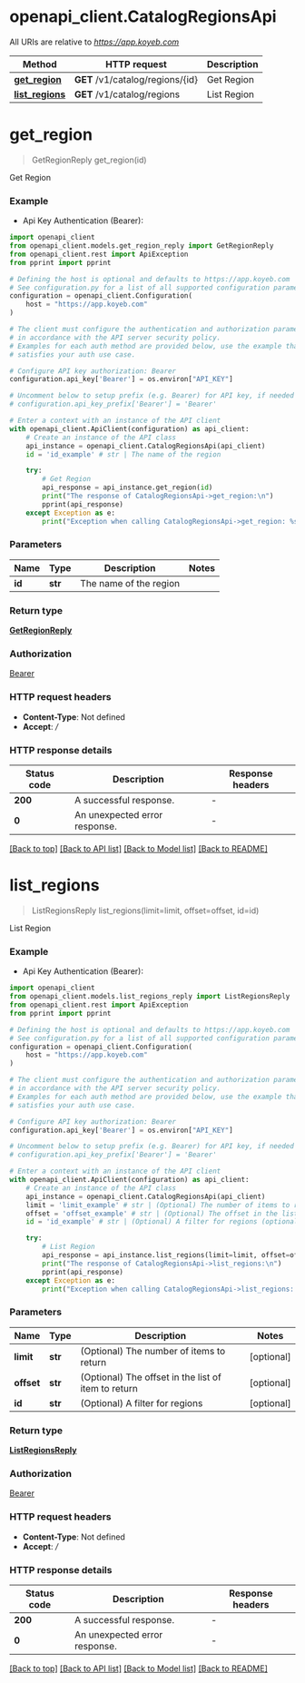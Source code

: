 # openapi_client.CatalogRegionsApi

All URIs are relative to *https://app.koyeb.com*

Method | HTTP request | Description
------------- | ------------- | -------------
[**get_region**](CatalogRegionsApi.md#get_region) | **GET** /v1/catalog/regions/{id} | Get Region
[**list_regions**](CatalogRegionsApi.md#list_regions) | **GET** /v1/catalog/regions | List Region


# **get_region**
> GetRegionReply get_region(id)

Get Region

### Example

* Api Key Authentication (Bearer):

```python
import openapi_client
from openapi_client.models.get_region_reply import GetRegionReply
from openapi_client.rest import ApiException
from pprint import pprint

# Defining the host is optional and defaults to https://app.koyeb.com
# See configuration.py for a list of all supported configuration parameters.
configuration = openapi_client.Configuration(
    host = "https://app.koyeb.com"
)

# The client must configure the authentication and authorization parameters
# in accordance with the API server security policy.
# Examples for each auth method are provided below, use the example that
# satisfies your auth use case.

# Configure API key authorization: Bearer
configuration.api_key['Bearer'] = os.environ["API_KEY"]

# Uncomment below to setup prefix (e.g. Bearer) for API key, if needed
# configuration.api_key_prefix['Bearer'] = 'Bearer'

# Enter a context with an instance of the API client
with openapi_client.ApiClient(configuration) as api_client:
    # Create an instance of the API class
    api_instance = openapi_client.CatalogRegionsApi(api_client)
    id = 'id_example' # str | The name of the region

    try:
        # Get Region
        api_response = api_instance.get_region(id)
        print("The response of CatalogRegionsApi->get_region:\n")
        pprint(api_response)
    except Exception as e:
        print("Exception when calling CatalogRegionsApi->get_region: %s\n" % e)
```



### Parameters


Name | Type | Description  | Notes
------------- | ------------- | ------------- | -------------
 **id** | **str**| The name of the region | 

### Return type

[**GetRegionReply**](GetRegionReply.md)

### Authorization

[Bearer](../README.md#Bearer)

### HTTP request headers

 - **Content-Type**: Not defined
 - **Accept**: */*

### HTTP response details

| Status code | Description | Response headers |
|-------------|-------------|------------------|
**200** | A successful response. |  -  |
**0** | An unexpected error response. |  -  |

[[Back to top]](#) [[Back to API list]](../README.md#documentation-for-api-endpoints) [[Back to Model list]](../README.md#documentation-for-models) [[Back to README]](../README.md)

# **list_regions**
> ListRegionsReply list_regions(limit=limit, offset=offset, id=id)

List Region

### Example

* Api Key Authentication (Bearer):

```python
import openapi_client
from openapi_client.models.list_regions_reply import ListRegionsReply
from openapi_client.rest import ApiException
from pprint import pprint

# Defining the host is optional and defaults to https://app.koyeb.com
# See configuration.py for a list of all supported configuration parameters.
configuration = openapi_client.Configuration(
    host = "https://app.koyeb.com"
)

# The client must configure the authentication and authorization parameters
# in accordance with the API server security policy.
# Examples for each auth method are provided below, use the example that
# satisfies your auth use case.

# Configure API key authorization: Bearer
configuration.api_key['Bearer'] = os.environ["API_KEY"]

# Uncomment below to setup prefix (e.g. Bearer) for API key, if needed
# configuration.api_key_prefix['Bearer'] = 'Bearer'

# Enter a context with an instance of the API client
with openapi_client.ApiClient(configuration) as api_client:
    # Create an instance of the API class
    api_instance = openapi_client.CatalogRegionsApi(api_client)
    limit = 'limit_example' # str | (Optional) The number of items to return (optional)
    offset = 'offset_example' # str | (Optional) The offset in the list of item to return (optional)
    id = 'id_example' # str | (Optional) A filter for regions (optional)

    try:
        # List Region
        api_response = api_instance.list_regions(limit=limit, offset=offset, id=id)
        print("The response of CatalogRegionsApi->list_regions:\n")
        pprint(api_response)
    except Exception as e:
        print("Exception when calling CatalogRegionsApi->list_regions: %s\n" % e)
```



### Parameters


Name | Type | Description  | Notes
------------- | ------------- | ------------- | -------------
 **limit** | **str**| (Optional) The number of items to return | [optional] 
 **offset** | **str**| (Optional) The offset in the list of item to return | [optional] 
 **id** | **str**| (Optional) A filter for regions | [optional] 

### Return type

[**ListRegionsReply**](ListRegionsReply.md)

### Authorization

[Bearer](../README.md#Bearer)

### HTTP request headers

 - **Content-Type**: Not defined
 - **Accept**: */*

### HTTP response details

| Status code | Description | Response headers |
|-------------|-------------|------------------|
**200** | A successful response. |  -  |
**0** | An unexpected error response. |  -  |

[[Back to top]](#) [[Back to API list]](../README.md#documentation-for-api-endpoints) [[Back to Model list]](../README.md#documentation-for-models) [[Back to README]](../README.md)

